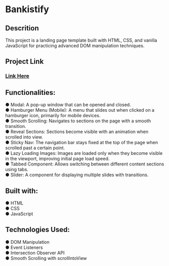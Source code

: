 # Bankistify

## Descrition
This project is a landing page template built with HTML, CSS, and vanilla JavaScript for practicing advanced DOM manipulation techniques.

## Project Link
 ### [Link Here](https://priyanshucoder007.github.io/Bankistify/)

## Functionalities:

● Modal: A pop-up window that can be opened and closed.<br>
● Hamburger Menu (Mobile): A menu that slides out when clicked on a hamburger icon, primarily for mobile devices.<br>
● Smooth Scrolling: Navigates to sections on the page with a smooth transition.<br>
● Reveal Sections: Sections become visible with an animation when scrolled into view.<br>
● Sticky Nav: The navigation bar stays fixed at the top of the page when scrolled past a certain point.<br>
● Lazy Loading Images: Images are loaded only when they become visible in the viewport, improving initial page load speed.<br>
● Tabbed Component: Allows switching between different content sections using tabs.<br>
● Slider: A component for displaying multiple slides with transitions.

## Built with:

● HTML<br>
● CSS<br>
● JavaScript<br>

## Technologies Used:

● DOM Manipulation<br>
● Event Listeners<br>
● Intersection Observer API<br>
● Smooth Scrolling with scrollIntoView

